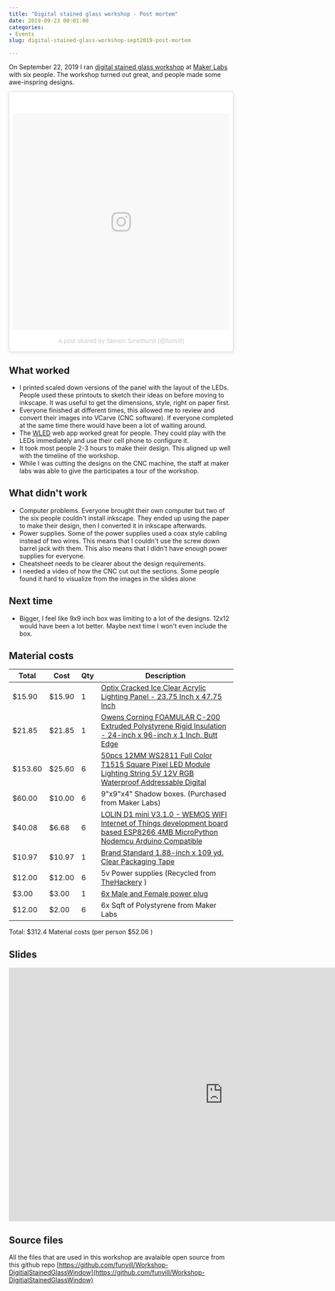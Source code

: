 ```yaml
---
title: "Digital stained glass workshop - Post mortem"
date: 2019-09-23 00:01:00
categories:
- Events
slug: digital-stained-glass-workshop-sept2019-post-mortem

---
```


On September 22, 2019 I ran [digital stained glass workshop](/digital-stained-glass-workshop-sept2019/) at [Maker Labs](https://www.makerlabs.com/) with six people. The workshop turned out great, and people made some awe-inspring designs.
 

<blockquote class="instagram-media" data-instgrm-permalink="https://www.instagram.com/p/B2xJCGjhnhV/" data-instgrm-version="8" style=" background:#FFF; border:0; border-radius:3px; box-shadow:0 0 1px 0 rgba(0,0,0,0.5),0 1px 10px 0 rgba(0,0,0,0.15); margin: 1px; max-width:658px; padding:0; width:99.375%; width:-webkit-calc(100% - 2px); width:calc(100% - 2px);"><div style="padding:8px;"> <div style=" background:#F8F8F8; line-height:0; margin-top:40px; padding:50.0% 0; text-align:center; width:100%;"> <div style=" background:url(data:image/png;base64,iVBORw0KGgoAAAANSUhEUgAAACwAAAAsCAMAAAApWqozAAAABGdBTUEAALGPC/xhBQAAAAFzUkdCAK7OHOkAAAAMUExURczMzPf399fX1+bm5mzY9AMAAADiSURBVDjLvZXbEsMgCES5/P8/t9FuRVCRmU73JWlzosgSIIZURCjo/ad+EQJJB4Hv8BFt+IDpQoCx1wjOSBFhh2XssxEIYn3ulI/6MNReE07UIWJEv8UEOWDS88LY97kqyTliJKKtuYBbruAyVh5wOHiXmpi5we58Ek028czwyuQdLKPG1Bkb4NnM+VeAnfHqn1k4+GPT6uGQcvu2h2OVuIf/gWUFyy8OWEpdyZSa3aVCqpVoVvzZZ2VTnn2wU8qzVjDDetO90GSy9mVLqtgYSy231MxrY6I2gGqjrTY0L8fxCxfCBbhWrsYYAAAAAElFTkSuQmCC); display:block; height:44px; margin:0 auto -44px; position:relative; top:-22px; width:44px;"></div></div><p style=" color:#c9c8cd; font-family:Arial,sans-serif; font-size:14px; line-height:17px; margin-bottom:0; margin-top:8px; overflow:hidden; padding:8px 0 7px; text-align:center; text-overflow:ellipsis; white-space:nowrap;"><a href="https://www.instagram.com/p/B2xJCGjhnhV/" style=" color:#c9c8cd; font-family:Arial,sans-serif; font-size:14px; font-style:normal; font-weight:normal; line-height:17px; text-decoration:none;" target="_blank">A post shared by Steven Smethurst (@funvill)</a></p></div></blockquote> <script async defer src="//www.instagram.com/embed.js"></script>

## What worked 

- I printed scaled down versions of the panel with the layout of the LEDs. People used these printouts to sketch their ideas on before moving to inkscape. It was useful to get the dimensions, style, right on paper first.
- Everyone finished at different times, this allowed me to review and convert their images into VCarve (CNC software). If everyone completed at the same time there would have been a lot of waiting around.
- The [WLED](https://github.com/Aircoookie/WLED) web app worked great for people. They could play with the LEDs immediately and use their cell phone to configure it.
- It took most people 2-3 hours to make their design. This aligned up well with the timeline of the workshop.
- While I was cutting the designs on the CNC machine, the staff at maker labs was able to give the participates a tour of the workshop.

## What didn't work

- Computer problems. Everyone brought their own computer but two of the six people couldn't install inkscape. They ended up using the paper to make their design, then I converted it in inkscape afterwards.
- Power supplies. Some of the power supplies used a coax style cabling instead of two wires. This means that I couldn't use the screw down barrel jack with them. This also means that I didn't have enough power supplies for everyone. 
- Cheatsheet needs to be clearer about the design requirements.
- I needed a video of how the CNC cut out the sections. Some people found it hard to visualize from the images in the slides alone

## Next time 

 - Bigger, I feel like 9x9 inch box was limiting to a lot of the designs. 12x12 would have been a lot better. Maybe next time I won't even include the box. 
 

## Material costs 

| Total   | Cost   | Qty | Description |
| ------- | ------ | --- | ----------- |
|  $15.90 | $15.90 |   1 | [Optix Cracked Ice Clear Acrylic Lighting Panel - 23.75 Inch x 47.75 Inch](https://www.homedepot.ca/product/optix-cracked-ice-clear-acrylic-lighting-panel-23-75-inch-x-47-75-inch/1000143373) |
|  $21.85 | $21.85 |   1 | [Owens Corning FOAMULAR C-200 Extruded Polystyrene Rigid Insulation - 24-inch x 96-inch x 1 Inch, Butt Edge](https://www.homedepot.ca/product/owens-corning-foamular-c-200-extruded-polystyrene-rigid-insulation-24-inch-x-96-inch-x-1-inch-butt-edge/1000155116) | 
| $153.60 | $25.60 |   6 | [50pcs 12MM WS2811 Full Color T1515 Square Pixel LED Module Lighting String 5V 12V RGB Waterproof Addressable Digital](https://www.aliexpress.com/item/32803645847.html) | 
|  $60.00 | $10.00 |   6 | 9"x9"x4" Shadow boxes. (Purchased from Maker Labs) | 
|  $40.08 |  $6.68 |   6 | [LOLIN D1 mini V3.1.0 - WEMOS WIFI Internet of Things development board based ESP8266 4MB MicroPython Nodemcu Arduino Compatible](https://www.aliexpress.com/item/32529101036.html) | 
|  $10.97 | $10.97 |   1 | [Brand Standard 1.88-inch x 109 yd. Clear Packaging Tape](https://www.homedepot.ca/product/scotch-3710-48mm-x-50m-shipping-tape-6-pack-/1000742314?rec=true)
|  $12.00 | $12.00 |   6 | 5v Power supplies (Recycled from [TheHackery](https://thehackery.ca/) ) | 
|   $3.00 |  $3.00 |   1 | [6x Male and Female power plug](https://www.aliexpress.com/item/32723122841.html) | 
|  $12.00 |  $2.00 |   6 | 6x Sqft of Polystyrene from Maker Labs 

Total: $312.4 Material costs (per person $52.06 ) 

## Slides 

<iframe src="https://docs.google.com/presentation/d/e/2PACX-1vTJihE-KjDMUsONAz1BCe0eJuRLfOmyw12PzqMPsz97mkwyp3fTAchkB3rHsGI6XOQpea1fQWe8EIm6/embed?start=false&loop=true&delayms=60000" frameborder="0" width="960" height="569" allowfullscreen="true" mozallowfullscreen="true" webkitallowfullscreen="true"></iframe>

## Source files 

All the files that are used in this workshop are avalaible open source from this github repo 
[https://github.com/funvill/Workshop-DigitialStainedGlassWindow](https://github.com/funvill/Workshop-DigitialStainedGlassWindow)
